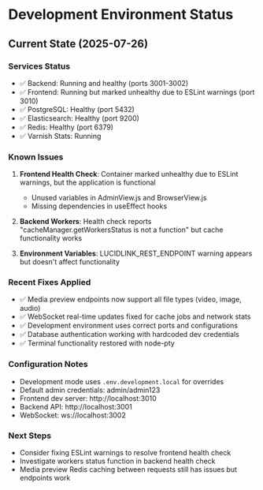 # Development Environment Status

## Current State (2025-07-26)

### Services Status
- ✅ Backend: Running and healthy (ports 3001-3002)
- ✅ Frontend: Running but marked unhealthy due to ESLint warnings (port 3010)
- ✅ PostgreSQL: Healthy (port 5432)
- ✅ Elasticsearch: Healthy (port 9200)
- ✅ Redis: Healthy (port 6379)
- ✅ Varnish Stats: Running

### Known Issues

1. **Frontend Health Check**: Container marked unhealthy due to ESLint warnings, but the application is functional
   - Unused variables in AdminView.js and BrowserView.js
   - Missing dependencies in useEffect hooks

2. **Backend Workers**: Health check reports "cacheManager.getWorkersStatus is not a function" but cache functionality works

3. **Environment Variables**: LUCIDLINK_REST_ENDPOINT warning appears but doesn't affect functionality

### Recent Fixes Applied
- ✅ Media preview endpoints now support all file types (video, image, audio)
- ✅ WebSocket real-time updates fixed for cache jobs and network stats
- ✅ Development environment uses correct ports and configurations
- ✅ Database authentication working with hardcoded dev credentials
- ✅ Terminal functionality restored with node-pty

### Configuration Notes
- Development mode uses `.env.development.local` for overrides
- Default admin credentials: admin/admin123
- Frontend dev server: http://localhost:3010
- Backend API: http://localhost:3001
- WebSocket: ws://localhost:3002

### Next Steps
- Consider fixing ESLint warnings to resolve frontend health check
- Investigate workers status function in backend health check
- Media preview Redis caching between requests still has issues but endpoints work